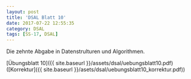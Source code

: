 ```yaml
---
layout: post
title: 'DSAL Blatt 10'
date: 2017-07-22 12:55:35
category: DSAL
tags: [SS-17, DSAL]
---
```


Die zehnte Abgabe in Datenstrulturen und Algorithmen.

[Übungsblatt 10]({{ site.baseurl }}/assets/dsal/uebungsblatt10.pdf) ([Korrektur]({{ site.baseurl }}/asets/dsal/uebungsblatt10_korrektur.pdf))
